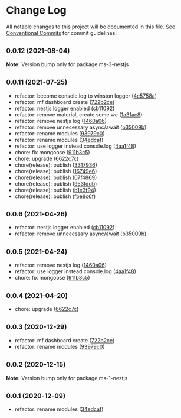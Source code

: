 # Change Log

All notable changes to this project will be documented in this file.
See [Conventional Commits](https://conventionalcommits.org) for commit guidelines.

## <small>0.0.12 (2021-08-04)</small>

**Note:** Version bump only for package ms-3-nestjs





## <small>0.0.11 (2021-07-25)</small>

* refactor: become console.log to winston logger ([4c5758a](https://github.com/gmahechas/erp/commit/4c5758a))
* refactor: mf dashboard create ([722b2ce](https://github.com/gmahechas/erp/commit/722b2ce))
* refactor: nestjs logger enabled ([cb11092](https://github.com/gmahechas/erp/commit/cb11092))
* refactor: remove material, create some wc ([1a31ac8](https://github.com/gmahechas/erp/commit/1a31ac8))
* refactor: remove nestjs log ([1460a06](https://github.com/gmahechas/erp/commit/1460a06))
* refactor: remove unnecessary async/await ([b35009b](https://github.com/gmahechas/erp/commit/b35009b))
* refactor: rename modules ([93979c0](https://github.com/gmahechas/erp/commit/93979c0))
* refactor: rename modules ([34edcaf](https://github.com/gmahechas/erp/commit/34edcaf))
* refactor: use logger instead console.log ([4aa1f48](https://github.com/gmahechas/erp/commit/4aa1f48))
* chore: fix mongoose ([911b3c5](https://github.com/gmahechas/erp/commit/911b3c5))
* chore: upgrade ([6622c7c](https://github.com/gmahechas/erp/commit/6622c7c))
* chore(release): publish ([3317936](https://github.com/gmahechas/erp/commit/3317936))
* chore(release): publish ([16749e6](https://github.com/gmahechas/erp/commit/16749e6))
* chore(release): publish ([07f4869](https://github.com/gmahechas/erp/commit/07f4869))
* chore(release): publish ([953fddb](https://github.com/gmahechas/erp/commit/953fddb))
* chore(release): publish ([b1e3f94](https://github.com/gmahechas/erp/commit/b1e3f94))
* chore(release): publish ([fbe8c6f](https://github.com/gmahechas/erp/commit/fbe8c6f))





## <small>0.0.6 (2021-04-26)</small>

* refactor: nestjs logger enabled ([cb11092](https://github.com/gmahechas/erp/commit/cb11092))
* refactor: remove unnecessary async/await ([b35009b](https://github.com/gmahechas/erp/commit/b35009b))





## <small>0.0.5 (2021-04-24)</small>

* refactor: remove nestjs log ([1460a06](https://github.com/gmahechas/erp/commit/1460a06))
* refactor: use logger instead console.log ([4aa1f48](https://github.com/gmahechas/erp/commit/4aa1f48))
* chore: fix mongoose ([911b3c5](https://github.com/gmahechas/erp/commit/911b3c5))





## <small>0.0.4 (2021-04-20)</small>

* chore: upgrade ([6622c7c](https://github.com/gmahechas/erp/commit/6622c7c))





## <small>0.0.3 (2020-12-29)</small>

* refactor: mf dashboard create ([722b2ce](https://github.com/gmahechas/erp/commit/722b2ce))
* refactor: rename modules ([93979c0](https://github.com/gmahechas/erp/commit/93979c0))





## <small>0.0.2 (2020-12-15)</small>

**Note:** Version bump only for package ms-1-nestjs





## <small>0.0.1 (2020-12-09)</small>

* refactor: rename modules ([34edcaf](https://github.com/gmahechas/erp/commit/34edcaf))
